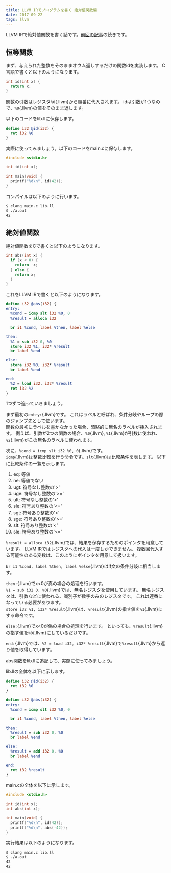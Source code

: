 ```yaml
---
title: LLVM IRでプログラムを書く 絶対値関数編
date: 2017-09-22
tags: llvm
---
```


LLVM IRで絶対値関数を書く話です。[前回の記事](./2017-09-21-write-llvm-prog.html)の続きです。

## 恒等関数

まず、与えられた整数をそのままオウム返しするだけの関数idを実装します。
C言語で書くと以下のようになります。

```c
int id(int x) {
  return x;
}
```

関数の引数はレジスタ`%0`{.llvm}から順番に代入されます。
idは引数が1つなので、`%0`{.llvm}の値をそのまま返します。

以下のコードをlib.llに保存します。

```{#lib.ll .llvm}
define i32 @id(i32) {
  ret i32 %0
}
```

実際に使ってみましょう。以下のコードをmain.cに保存します。

```{#main.c .c}
#include <stdio.h>

int id(int x);

int main(void) {
  printf("%d\n", id(42));
}
```

コンパイルは以下のように行います。

```sh
$ clang main.c lib.ll
$ ./a.out
42
```

## 絶対値関数

絶対値関数をCで書くと以下のようになります。

```c
int abs(int x) {
  if (x < 0) {
    return -x;
  } else {
    return x;
  }
}
```

これをLLVM IRで書くと以下のようになります。

```llvm
define i32 @abs(i32) {
entry:
  %cond = icmp slt i32 %0, 0
  %result = alloca i32

  br i1 %cond, label %then, label %else

then:
  %1 = sub i32 0, %0
  store i32 %1, i32* %result
  br label %end

else:
  store i32 %0, i32* %result
  br label %end

end:
  %2 = load i32, i32* %result
  ret i32 %2
}
```

1つずつ追っていきましょう。

まず最初の`entry:`{.llvm}です。
これはラベルと呼ばれ、条件分岐やループの際のジャンプ先として使います。<br>
関数の最初にラベルを書かなかった場合、暗黙的に無名のラベルが挿入されます。
例えば、引数が2つの関数の場合、`%0`{.llvm}, `%1`{.llvm}が引数に使われ、`%2`{.llvm}がこの無名のラベルに使われます。

次に、`%cond = icmp slt i32 %0, 0`{.llvm}です。<br>
`icmp`{.llvm}は整数比較を行う命令です。`slt`{.llvm}は比較条件を表します。
以下に比較条件の一覧を示します。

1. eq: 等値
2. ne: 等値でない
3. ugt: 符号なし整数の'>'
4. uge: 符号なし整数の'>='
5. ult: 符号なし整数の'<'
6. sle: 符号あり整数の'<='
7. sgt: 符号あり整数の'>'
8. sge: 符号あり整数の'>='
9. slt: 符号あり整数の'<'
10. sle: 符号あり整数の'<='

`%result = alloca i32`{.llvm}では、結果を保存するためのポインタを用意しています。
LLVM IRではレジスタへの代入は一度しかできません。
複数回代入する可能性のある変数は、このようにポインタを用意して扱います。

`br i1 %cond, label %then, label %else`{.llvm}はif文の条件分岐に相当します。

`then:`{.llvm}でx<0が真の場合の処理を行います。<br>
`%1 = sub i32 0, %0`{.llvm}では、無名レジスタを使用しています。
無名レジスタは、引数などに使われる、識別子が数字のみのレジスタです。
これは連番になっている必要があります。<br>
`store i32 %1, i32* %result`{.llvm}は、`%result`{.llvm}の指す値を`%1`{.llvm}にする命令です。

`else:`{.llvm}でx<0が偽の場合の処理を行います。
といっても、`%result`{.llvm}の指す値を`%0`{.llvm}にしているだけです。

`end:`{.llvm}では、`%2 = load i32, i32* %result`{.llvm}で`%result`{.llvm}から返り値を取得しています。

abs関数をlib.llに追記して、実際に使ってみましょう。

lib.llの全体を以下に示します。

```{#lib.ll .llvm}
define i32 @id(i32) {
  ret i32 %0
}

define i32 @abs(i32) {
entry:
  %cond = icmp slt i32 %0, 0

  br i1 %cond, label %then, label %else

then:
  %result = sub i32 0, %0
  br label %end

else:
  %result = add i32 0, %0
  br label %end

end:
  ret i32 %result
}
```

main.cの全体を以下に示します。

```{#main.c .c}
#include <stdio.h>

int id(int x);
int abs(int x);

int main(void) {
  printf("%d\n", id(42));
  printf("%d\n", abs(-42));
}
```

実行結果は以下のようになります。

```sh
$ clang main.c lib.ll
$ ./a.out
42
42
```
